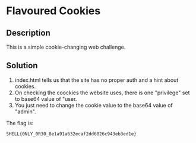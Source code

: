 # Flavoured Cookies

## Description

This is a simple cookie-changing web challenge.

## Solution
1. index.html tells us that the site has no proper auth and a hint about cookies.
2. On checking the coockies the website uses, there is one "privilege" set to base64 value of "user.
3. You just need to change the cookie value to the base64 value of "admin".

The flag is:

```
SHELL{0NLY_0R30_8e1a91a632ecaf2dd6026c943eb3ed1e}
```
